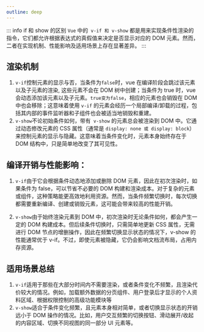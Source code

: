 ```yaml
---
outline: deep
---
```


::: info if 和 show 的区别
`Vue` 中的` v-if 和 v-show` 都是用来实现条件性渲染的指令，它们都允许根据表达式的真假值来决定是否显示对应的 DOM 元素。然而，二者在实现机制、性能影响及适用场景上存在显著差异。
:::

## 渲染机制

1. `v-if`控制元素的显示与否，当条件为`false`时，vue 在编译阶段会跳过该元素以及子元素的渲染, 这些元素不会在 DOM 树中创建；当条件为 true 时，vue 会动态添加该元素以及子元素。`true变为false`，相应的元素也会销毁在 DOM 中也会移除；这意味着使用 `v-if` 的元素会经历一个局部编译/卸载的过程，包括其内部的事件监听器和子组件也会被适当地销毁和重建。
2. `v-show`不论初始条件如何，带有` v-show` 的元素总会被渲染到 DOM 中。它通过动态修改元素的 CSS 属性（通常是 `display: none 或 display: block`）来控制元素的显示与隐藏。这意味着当条件变化时，元素本身始终存在于 DOM 结构中，只是简单地改变了其可见性。

## 编译开销与性能影响：

1. `v-if`由于它会根据条件动态地添加或删除 DOM 元素，因此在初次渲染时，如果条件为 false，可以节省不必要的 DOM 构建和渲染成本。对于复杂的元素或组件，这种策略能更高效地利用资源。然而，当条件频繁切换时，每次切换都需要重新编译、创建或销毁元素，这可能会带来较高的性能开销。

2. `v-show`由于始终渲染元素到 DOM 中，初次渲染时无论条件如何，都会产生一定的 DOM 构建成本。但后续条件切换时，只需简单地更新 CSS 属性，无需进行 DOM 节点的增删操作，因此在频繁切换显示状态的情况下，v-show 的性能通常优于 v-if。不过，即使元素被隐藏，它仍会影响文档流布局，占用内存资源。

## 适用场景总结

1. `v-if`适用于那些在大部分时间内不需要渲染，或者条件变化不频繁，且渲染代价较大的情况。例如，加载额外数据的分页组件、用户登录后才显示的个人资料区域、根据权限控制的高级功能模块等
2. `v-show`适合于条件变化频繁，且元素本身相对简单，或者切换显示状态的开销远小于 DOM 操作的情况。比如，用户交互频繁的切换按钮、滑动展开/收起的内容区域、切换不同视图的同一部分 UI 元素等。
